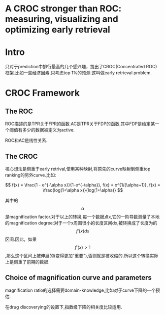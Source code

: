 # A CROC stronger than ROC: measuring, visualizing and optimizing early retrieval

# Intro

只对于prediction中排行最高的几个感兴趣，提出了CROC(Concentrated ROC)框架.比如一些经济因素,只考虑top 1%的预测.这叫做early retrieval problem.

# CROC Framework

## The ROC

ROC描述的是TPR关于FPR的函数.AC是TPR关于FDP的函数,其中FDP是给定某一个阈值有多少的数据被定义为active.

ROC和AC是线性关系.

## The CROC

核心想法是侧重于early retrival,使用某种映射,将原先的curve映射到侧重top ranking的另外curve.比如:

$$
f(x) = \frac{1 - e^{-\alpha x}}{1-e^{-\alpha}}, f(x) = x^{1/(\alpha+1)}, f(x) = \frac{log(1+\alpha x)}{log(1+\alpha)}
$$

其中的$$\alpha$$是magnification factor.对于以上的转换,每一个数据点x,它的一阶导数测量了本地的magnification degree:对于一个x周围很小的长度区间dx,被转换成了长度为的$$f'(x)dx$$区间.因此，如果$$f'(x)>1$$,那么这个区间上被伸展的(变得更加"重要"),否则就是被收缩的.所以这个转换实际上是侧重了前期的数据.

## Choice of magnification curve and parameters

magnification ratio的选择需要domain-knowledge,比如对于curve下降的一个预估.

在drug discoverying的设置下,指数级下降的相关度比较适用.